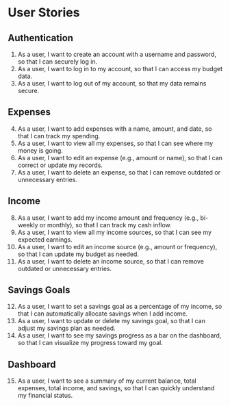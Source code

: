 # User Stories

## Authentication
1. As a user, I want to create an account with a username and password, so that I can securely log in.
2. As a user, I want to log in to my account, so that I can access my budget data.
3. As a user, I want to log out of my account, so that my data remains secure.

## Expenses
4. As a user, I want to add expenses with a name, amount, and date, so that I can track my spending.
5. As a user, I want to view all my expenses, so that I can see where my money is going.
6. As a user, I want to edit an expense (e.g., amount or name), so that I can correct or update my records.
7. As a user, I want to delete an expense, so that I can remove outdated or unnecessary entries.

## Income
8. As a user, I want to add my income amount and frequency (e.g., bi-weekly or monthly), so that I can track my cash inflow.
9. As a user, I want to view all my income sources, so that I can see my expected earnings.
10. As a user, I want to edit an income source (e.g., amount or frequency), so that I can update my budget as needed.
11. As a user, I want to delete an income source, so that I can remove outdated or unnecessary entries.

## Savings Goals
12. As a user, I want to set a savings goal as a percentage of my income, so that I can automatically allocate savings when I add income.
13. As a user, I want to update or delete my savings goal, so that I can adjust my savings plan as needed.
14. As a user, I want to see my savings progress as a bar on the dashboard, so that I can visualize my progress toward my goal.

## Dashboard
15. As a user, I want to see a summary of my current balance, total expenses, total income, and savings, so that I can quickly understand my financial status.